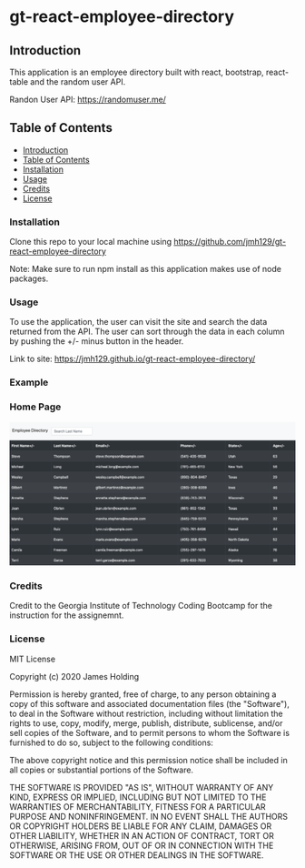 # gt-react-employee-directory

## Introduction

This application is an employee directory built with react, bootstrap, react-table and the random user API.

Randon User API: https://randomuser.me/

## Table of Contents

- [Introduction](#Introduction)
- [Table of Contents](#table-of-contents)
- [Installation](#installation)
- [Usage](#usage)
- [Credits](#credits)
- [License](#license)

### Installation

Clone this repo to your local machine using https://github.com/jmh129/gt-react-employee-directory

Note: Make sure to run npm install as this application makes use of node packages.

### Usage

To use the application, the user can visit the site and search the data returned from the API. The user can sort through the data in each column by pushing the +/- minus button in the header. 

Link to site: https://jmh129.github.io/gt-react-employee-directory/

### Example

### Home Page

![Alt Text](https://github.com/jmh129/gt-react-employee-directory/blob/master/images/homepage.png?raw=true)

### Credits

Credit to the Georgia Institute of Technology Coding Bootcamp for the instruction for the assignemnt.

### License

MIT License

Copyright (c) 2020 James Holding

Permission is hereby granted, free of charge, to any person obtaining a copy
of this software and associated documentation files (the "Software"), to deal
in the Software without restriction, including without limitation the rights
to use, copy, modify, merge, publish, distribute, sublicense, and/or sell
copies of the Software, and to permit persons to whom the Software is
furnished to do so, subject to the following conditions:

The above copyright notice and this permission notice shall be included in all
copies or substantial portions of the Software.

THE SOFTWARE IS PROVIDED "AS IS", WITHOUT WARRANTY OF ANY KIND, EXPRESS OR
IMPLIED, INCLUDING BUT NOT LIMITED TO THE WARRANTIES OF MERCHANTABILITY,
FITNESS FOR A PARTICULAR PURPOSE AND NONINFRINGEMENT. IN NO EVENT SHALL THE
AUTHORS OR COPYRIGHT HOLDERS BE LIABLE FOR ANY CLAIM, DAMAGES OR OTHER
LIABILITY, WHETHER IN AN ACTION OF CONTRACT, TORT OR OTHERWISE, ARISING FROM,
OUT OF OR IN CONNECTION WITH THE SOFTWARE OR THE USE OR OTHER DEALINGS IN THE
SOFTWARE.
